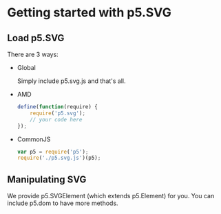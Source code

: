 # Getting started with p5.SVG

## Load p5.SVG

There are 3 ways:

- Global

    Simply include p5.svg.js and that's all.

- AMD

    ```javascript
    define(function(require) {
        require('p5.svg');
        // your code here
    });
    ```

- CommonJS

    ```javascript
    var p5 = require('p5');
    require('./p5.svg.js')(p5);
    ```

## Manipulating SVG

We provide p5.SVGElement (which extends p5.Element) for you.
You can include p5.dom to have more methods.
